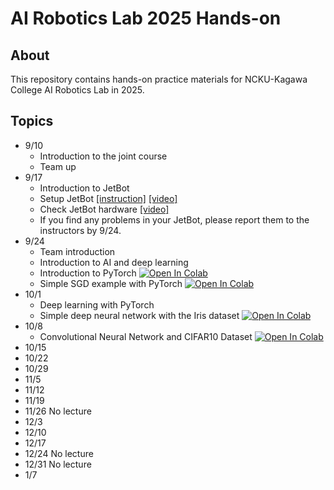 # AI Robotics Lab 2025 Hands-on

## About
This repository contains hands-on practice materials for NCKU-Kagawa College AI Robotics Lab in 2025.

## Topics
- 9/10
  - Introduction to the joint course
  - Team up   
- 9/17
  - Introduction to JetBot
  - Setup JetBot [[instruction]](https://github.com/naoya1110/ai_robotics_lab_2025_hands_on/blob/main/Week02_Jetbot_Software_Setup.md) [[video]](https://youtu.be/Si-kh8yqQHo)
  - Check JetBot hardware [[video]](https://youtu.be/77WQfj6HOIg)
  - If you find any problems in your JetBot, please report them to the instructors by 9/24.
- 9/24
  - Team introduction
  - Introduction to AI and deep learning
  - Introduction to PyTorch [![Open In Colab](https://colab.research.google.com/assets/colab-badge.svg)](https://colab.research.google.com/github/naoya1110/ai_robotics_lab_2025_hands_on/blob/main/Week03_Introduction_to_PyTorch.ipynb)
  - Simple SGD example with PyTorch [![Open In Colab](https://colab.research.google.com/assets/colab-badge.svg)](https://colab.research.google.com/github/naoya1110/ai_robotics_lab_2025_hands_on/blob/main/Week03_Simple_SGD_Example__with_PyTorch.ipynb)
- 10/1
  - Deep learning with PyTorch
  - Simple deep neural network with the Iris dataset [![Open In Colab](https://colab.research.google.com/assets/colab-badge.svg)](https://colab.research.google.com/github/naoya1110/ai_robotics_lab_2025_hands_on/blob/main/Week04_Simple_MLP_Model_with_the_Iris_Dataset.ipynb)
- 10/8
  - Convolutional Neural Network and CIFAR10 Dataset [![Open In Colab](https://colab.research.google.com/assets/colab-badge.svg)](https://colab.research.google.com/github/naoya1110/ai_robotics_lab_2025_hands_on/blob/main/Week05_Convolutional_Neural_Network_and_CIFAR10_Dataset.ipynb) 
- 10/15
- 10/22
- 10/29
- 11/5
- 11/12
- 11/19
- 11/26 No lecture
- 12/3
- 12/10
- 12/17
- 12/24 No lecture
- 12/31 No lecture
- 1/7 
